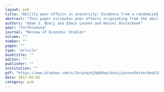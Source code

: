 ```yaml
---
layout: pub
title: "Ability peer effects in university: Evidence from a randomized experiment"
abstract: "This paper estimates peer effects originating from the ability composition of tutorial groups for undergraduate students in economics. We manipulated the composition of groups to achieve a wide range of support, and assigned students - conditional on their ability - randomly. The data support a specification in which the group composition is captured by the mean and standard deviation of prior ability and their squares and interaction. Estimates from this specification imply that students of low and medium ability gain on average 0.2 SD units of achievement from switching from ability mixing to three-way tracking. Their dropout rate is reduced by 15 percentage points (relative to a mean of 0.6). High-ability students are unaffected. Analysis of survey data indicates that in tracked groups, low-ability students have more positive interactions with other students, and are more involved. We find no evidence that teachers adjust their teaching to the composition of groups."
authors: "Adam S. Booij and Edwin Leuven and Hessel Oosterbeek"
year: "Forthcoming"
journal: "Review of Economic Studies"
volume: ""
number: ""
pages: ""
type: "article"
booktitle: ""
editor: ""
publisher: ""
institution: ""
pdf: "https://www.dropbox.com/s/1kryeqzdj9g88ea/booijLeuvenOosterbeek2017restud.pdf?dl=0"
date: 2017-03-05
category: pub
---
```

